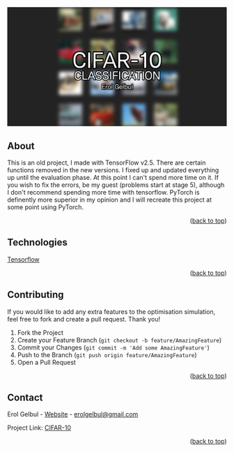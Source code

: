 <div id="top"></div>

<div style="text-align:center"><img src="images/cover.jpg" /></div>

<!-- ABOUT THE PROJECT -->
## About

This is an old project, I made with TensorFlow v2.5. There are certain functions removed in the new versions. 
I fixed up and updated everything up until the evaluation phase. At this point I can't spend more time on it.
If you wish to fix the errors, be my guest (problems start at stage 5), although I don't recommend spending more
time with tensorflow. PyTorch is definently more superior in my opinion and I will recreate this project at some
point using PyTorch.


<p align="right">(<a href="#top">back to top</a>)</p>

<!-- TECH -->
## Technologies

[Tensorflow](https://www.tensorflow.org/)

<p align="right">(<a href="#top">back to top</a>)</p>


<!-- CONTRIBUTING -->
## Contributing

If you would like to add any extra features to the optimisation simulation, feel free to fork and create a pull request. Thank you!

1. Fork the Project
2. Create your Feature Branch (`git checkout -b feature/AmazingFeature`)
3. Commit your Changes (`git commit -m 'Add some AmazingFeature'`)
4. Push to the Branch (`git push origin feature/AmazingFeature`)
5. Open a Pull Request

<p align="right">(<a href="#top">back to top</a>)</p>


<!-- CONTACT -->
## Contact

Erol Gelbul - [Website](http://www.erolgelbul.com) - erolgelbul@gmail.com

Project Link: [CIFAR-10](https://github.com/ErolGelbul/cifar-10)

<p align="right">(<a href="#top">back to top</a>)</p>

